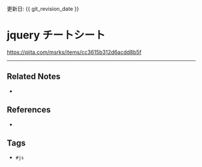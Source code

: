 更新日: {{ git_revision_date }}

# jquery チートシート
https://qiita.com/msrks/items/cc3615b312d6acdd8b5f

---
## Related Notes
- 

## References
- 

## Tags
- `#js` 